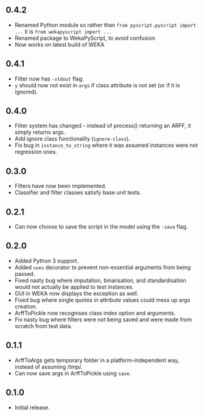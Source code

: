 0.4.2
---

* Renamed Python module so rather than `from pyscript.pyscript import ...` it is `from wekapyscript import ...`
* Renamed package to WekaPyScript, to avoid confusion
* Now works on latest build of WEKA

0.4.1
---

* Filter now has `-stdout` flag.
* `y` should now not exist in `args` if class attribute is not set (or if it is ignored).

0.4.0
---

* Filter system has changed - instead of process() returning an ARFF, it simply returns args.
* Add ignore class functionality (`ignore-class`).
* Fix bug in `instance_to_string` where it was assumed instances were not regression ones.

0.3.0
---

* Filters have now been implemented.
* Classifier and filter classes satisfy base unit tests.

0.2.1
---

* Can now choose to save the script in the model using the `-save` flag.

0.2.0
---

* Added Python 3 support.
* Added `uses` decorator to prevent non-essential arguments from being passed.
* Fixed nasty bug where imputation, binarisation, and standardisation would not actually
  be applied to test instances.
* GUI in WEKA now displays the exception as well.
* Fixed bug where single quotes in attribute values could mess up args creation.
* ArffToPickle now recognises class index option and arguments.
* Fix nasty bug where filters were not being saved and were made from scratch from test data.

0.1.1
---

* ArffToArgs gets temporary folder in a platform-independent way, instead of assuming /tmp/.
* Can now save args in ArffToPickle using `save`.

0.1.0
---

* Initial release.
